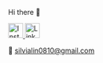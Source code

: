 Hi there 👋

<p align="left">
  <a href="https://instagram.com/silviaiaiaiaia" target="_blank">
    <img src="https://upload.wikimedia.org/wikipedia/commons/a/a5/Instagram_icon.png" alt="Instagram" width="30" />
  </a>
  <a href="https://www.linkedin.com/in/silvia-lin-9199a226b/" target="_blank">
    <img src="https://cdn.jsdelivr.net/gh/devicons/devicon/icons/linkedin/linkedin-original.svg" alt="LinkedIn" width="30" />
  </a>
</p>

📧 silvialin0810@gmail.com


<!--
**silviaiaia/silviaiaia** is a ✨ _special_ ✨ repository because its `README.md` (this file) appears on your GitHub profile.
